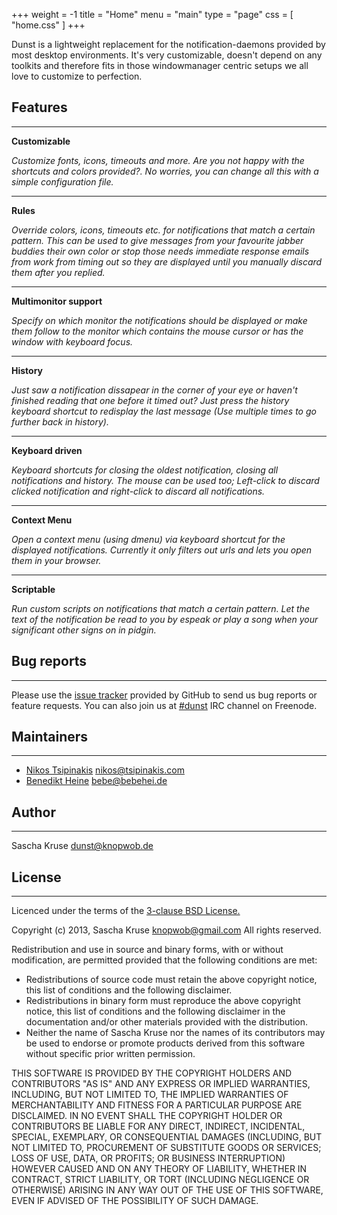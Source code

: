 +++
weight = -1
title = "Home"
menu = "main"
type = "page"
css = [ "home.css" ]
+++

Dunst is a lightweight replacement for the notification-daemons provided by most desktop environments. It's very customizable, doesn't depend on any toolkits and therefore fits in those windowmanager centric setups we all love to customize to perfection.

## **Features**
***

<div class="fcontainer">
    <span class="fa-icons fa-stack fa-3x">
        <i class="fa fa-circle fa-stack-2x"></i>
        <i class="fa fa-cog fa-stack-1x fa-inverse"></i>
    </span>
    <strong class="fmiddle">Customizable</strong>
   <p><i>Customize fonts, icons, timeouts and more. Are you not happy with the shortcuts and colors provided?. No worries,
    you can change all this with a simple configuration file.</i></p>
</div>

<hr class="features">

<div class="fcontainer">
    <span class="fa-icons fa-stack fa-3x">
        <i class="fa fa-circle fa-stack-2x"></i>
        <i class="fa fa-pencil fa-stack-1x fa-inverse"></i>
    </span>
    <strong class="fmiddle">Rules</strong>
    <p><i>Override colors, icons, timeouts etc. for notifications that match a certain pattern. This can be used to give 
    messages from your favourite jabber buddies their own color or stop those needs immediate response emails
    from work from timing out so they are displayed until you manually discard them after you replied.</i></p>
</div>

<hr class="features">

<div class="fcontainer">
    <span class="fa-icons fa-stack fa-3x">
        <i class="fa fa-circle fa-stack-2x"></i>
        <i class="fa fa-desktop fa-stack-1x fa-inverse"></i>
    </span>
    <strong class="fmiddle">Multimonitor support</strong>
    <p><i>Specify on which monitor the notifications should be displayed or make them follow to the monitor which contains 
    the mouse cursor or has the window with keyboard focus.</i></p>
</div>

<hr class="features">

<div class="fcontainer">
    <span class="fa-icons fa-stack fa-3x">
        <i class="fa fa-circle fa-stack-2x"></i>
        <i class="fa fa-history fa-stack-1x fa-inverse"></i>
    </span>
    <strong class="fmiddle">History</strong>
    <p><i>Just saw a notification dissapear in the corner of your eye or haven't finished reading that one before it timed
    out? Just press the history keyboard shortcut to redisplay the last message (Use multiple times to go further back
    in history).</i></p>
</div>

<hr class="features">

<div class="fcontainer">
    <span class="fa-icons fa-stack fa-3x">
        <i class="fa fa-circle fa-stack-2x"></i>
        <i class="fa fa-keyboard-o fa-stack-1x fa-inverse"></i>
    </span>
    <strong class="fmiddle">Keyboard driven</strong>
    <p><i>Keyboard shortcuts for closing the oldest notification, closing all notifications and history. The mouse can be
    used too; Left-click to discard clicked notification and right-click to discard all notifications.</i></p>
</div>

<hr class="features">

<div class="fcontainer">
    <span class="fa-icons fa-stack fa-3x">
        <i class="fa fa-circle fa-stack-2x"></i>
        <i class="fa fa-envelope-open fa-stack-1x fa-inverse"></i>
    </span>
    <strong class="fmiddle">Context Menu</strong>
    <p><i>Open a context menu (using dmenu) via keyboard shortcut for the displayed notifications. Currently it only
    filters out urls and lets you open them in your browser.</i></p>
</div>

<hr class="features">

<div class="fcontainer">
    <span class="fa-icons fa-stack fa-3x">
        <i class="fa fa-circle fa-stack-2x"></i>
        <i class="fa fa-toggle-on fa-stack-1x fa-inverse"></i>
    </span>
    <strong class="fmiddle">Scriptable</strong>
    <p><i>Run custom scripts on notifications that match a certain pattern. Let the text of the notification be read
    to you by espeak or play a song when your significant other signs on in pidgin.</i></p>
</div>

## **Bug reports**
***

Please use the [issue tracker](https://github.com/dunst-project/dunst/issues) provided by GitHub to send us
bug reports or feature requests. You can also join us at [#dunst](irc://irc.freenode.net/#dunst) IRC channel
on Freenode.

## **Maintainers**
***

- [Nikos Tsipinakis](https://github.com/tsipinakis) <nikos@tsipinakis.com>
- [Benedikt Heine](https://github.com/bebehei) <bebe@bebehei.de>

## **Author**
***

Sascha Kruse <dunst@knopwob.de>

## **License**
***

<p class="license">Licenced under the terms of the <a href="http://opensource.org/licenses/BSD-3-Clause">3-clause BSD License.</a></p>

Copyright (c) 2013, Sascha Kruse knopwob@gmail.com
All rights reserved.

Redistribution and use in source and binary forms, with or without modification, are permitted provided that the following conditions are met:

+   Redistributions of source code must retain the above copyright notice, this list of conditions and the following disclaimer.
+   Redistributions in binary form must reproduce the above copyright notice, this list of conditions and the following disclaimer in the documentation and/or other materials provided with the distribution.
+   Neither the name of Sascha Kruse nor the names of its contributors may be used to endorse or promote products derived from this software without specific prior written permission.

THIS SOFTWARE IS PROVIDED BY THE COPYRIGHT HOLDERS AND CONTRIBUTORS "AS IS" AND ANY EXPRESS OR IMPLIED WARRANTIES, INCLUDING, BUT NOT LIMITED TO, THE IMPLIED WARRANTIES OF MERCHANTABILITY AND FITNESS FOR A PARTICULAR PURPOSE ARE DISCLAIMED. IN NO EVENT SHALL THE COPYRIGHT HOLDER OR CONTRIBUTORS BE LIABLE FOR ANY DIRECT, INDIRECT, INCIDENTAL, SPECIAL, EXEMPLARY, OR CONSEQUENTIAL DAMAGES (INCLUDING, BUT NOT LIMITED TO, PROCUREMENT OF SUBSTITUTE GOODS OR SERVICES; LOSS OF USE, DATA, OR PROFITS; OR BUSINESS INTERRUPTION) HOWEVER CAUSED AND ON ANY THEORY OF LIABILITY, WHETHER IN CONTRACT, STRICT LIABILITY, OR TORT (INCLUDING NEGLIGENCE OR OTHERWISE) ARISING IN ANY WAY OUT OF THE USE OF THIS SOFTWARE, EVEN IF ADVISED OF THE POSSIBILITY OF SUCH DAMAGE.

